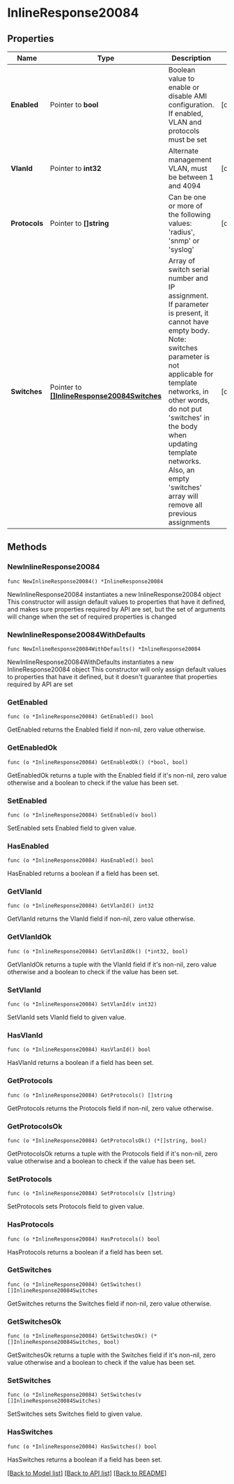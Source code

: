 # InlineResponse20084

## Properties

Name | Type | Description | Notes
------------ | ------------- | ------------- | -------------
**Enabled** | Pointer to **bool** | Boolean value to enable or disable AMI configuration. If enabled, VLAN and protocols must be set | [optional] 
**VlanId** | Pointer to **int32** | Alternate management VLAN, must be between 1 and 4094 | [optional] 
**Protocols** | Pointer to **[]string** | Can be one or more of the following values: &#39;radius&#39;, &#39;snmp&#39; or &#39;syslog&#39; | [optional] 
**Switches** | Pointer to [**[]InlineResponse20084Switches**](InlineResponse20084Switches.md) | Array of switch serial number and IP assignment. If parameter is present, it cannot have empty body. Note: switches parameter is not applicable for template networks, in other words, do not put &#39;switches&#39; in the body when updating template networks. Also, an empty &#39;switches&#39; array will remove all previous assignments | [optional] 

## Methods

### NewInlineResponse20084

`func NewInlineResponse20084() *InlineResponse20084`

NewInlineResponse20084 instantiates a new InlineResponse20084 object
This constructor will assign default values to properties that have it defined,
and makes sure properties required by API are set, but the set of arguments
will change when the set of required properties is changed

### NewInlineResponse20084WithDefaults

`func NewInlineResponse20084WithDefaults() *InlineResponse20084`

NewInlineResponse20084WithDefaults instantiates a new InlineResponse20084 object
This constructor will only assign default values to properties that have it defined,
but it doesn't guarantee that properties required by API are set

### GetEnabled

`func (o *InlineResponse20084) GetEnabled() bool`

GetEnabled returns the Enabled field if non-nil, zero value otherwise.

### GetEnabledOk

`func (o *InlineResponse20084) GetEnabledOk() (*bool, bool)`

GetEnabledOk returns a tuple with the Enabled field if it's non-nil, zero value otherwise
and a boolean to check if the value has been set.

### SetEnabled

`func (o *InlineResponse20084) SetEnabled(v bool)`

SetEnabled sets Enabled field to given value.

### HasEnabled

`func (o *InlineResponse20084) HasEnabled() bool`

HasEnabled returns a boolean if a field has been set.

### GetVlanId

`func (o *InlineResponse20084) GetVlanId() int32`

GetVlanId returns the VlanId field if non-nil, zero value otherwise.

### GetVlanIdOk

`func (o *InlineResponse20084) GetVlanIdOk() (*int32, bool)`

GetVlanIdOk returns a tuple with the VlanId field if it's non-nil, zero value otherwise
and a boolean to check if the value has been set.

### SetVlanId

`func (o *InlineResponse20084) SetVlanId(v int32)`

SetVlanId sets VlanId field to given value.

### HasVlanId

`func (o *InlineResponse20084) HasVlanId() bool`

HasVlanId returns a boolean if a field has been set.

### GetProtocols

`func (o *InlineResponse20084) GetProtocols() []string`

GetProtocols returns the Protocols field if non-nil, zero value otherwise.

### GetProtocolsOk

`func (o *InlineResponse20084) GetProtocolsOk() (*[]string, bool)`

GetProtocolsOk returns a tuple with the Protocols field if it's non-nil, zero value otherwise
and a boolean to check if the value has been set.

### SetProtocols

`func (o *InlineResponse20084) SetProtocols(v []string)`

SetProtocols sets Protocols field to given value.

### HasProtocols

`func (o *InlineResponse20084) HasProtocols() bool`

HasProtocols returns a boolean if a field has been set.

### GetSwitches

`func (o *InlineResponse20084) GetSwitches() []InlineResponse20084Switches`

GetSwitches returns the Switches field if non-nil, zero value otherwise.

### GetSwitchesOk

`func (o *InlineResponse20084) GetSwitchesOk() (*[]InlineResponse20084Switches, bool)`

GetSwitchesOk returns a tuple with the Switches field if it's non-nil, zero value otherwise
and a boolean to check if the value has been set.

### SetSwitches

`func (o *InlineResponse20084) SetSwitches(v []InlineResponse20084Switches)`

SetSwitches sets Switches field to given value.

### HasSwitches

`func (o *InlineResponse20084) HasSwitches() bool`

HasSwitches returns a boolean if a field has been set.


[[Back to Model list]](../README.md#documentation-for-models) [[Back to API list]](../README.md#documentation-for-api-endpoints) [[Back to README]](../README.md)


